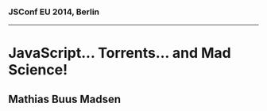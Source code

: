 ### JSConf EU 2014, Berlin
---

# JavaScript... Torrents... and Mad Science!
## Mathias Buus Madsen

